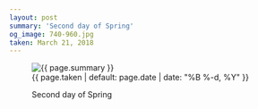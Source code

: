 ```yaml
---
layout: post
summary: 'Second day of Spring'
og_image: 740-960.jpg
taken: March 21, 2018
---
```


<figure class="post" data-src="{{ site.assets_url }}/{{ page.og_image }}">
<img alt="{{ page.summary }}" sizes="(min-width: 700px) 50vw, calc(100vw - 2rem)" src="{{ site.assets_url }}/740-480.jpg" srcset="{{ site.assets_url }}/740-240.jpg 240w, {{ site.assets_url }}/740-480.jpg 480w, {{ site.assets_url }}/740-720.jpg 720w, {{ site.assets_url }}/740-960.jpg 960w"/>
<figcaption>
<time>{{ page.taken | default: page.date | date: "%B %-d, %Y" }}</time>
<p>Second day of Spring</p>
</figcaption>
</figure>
